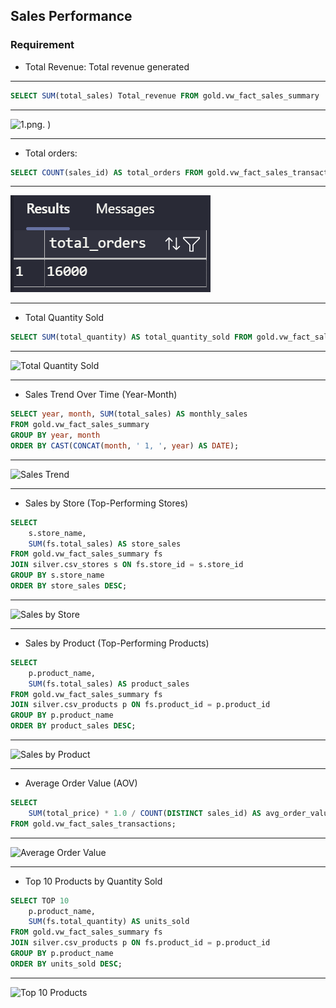 ## Sales Performance

### Requirement

* Total Revenue: Total revenue generated

---

```sql
SELECT SUM(total_sales) Total_revenue FROM gold.vw_fact_sales_summary
```

---

![1.png](retail-data-warehouse-sql-/docs/notion-kpi-rer-img/powerbi-kpis/story1/1.png).
)

---

* Total orders:

```sql
SELECT COUNT(sales_id) AS total_orders FROM gold.vw_fact_sales_transactions;
```

---

![Total Order](docs/notion-kpi-req-img/story1/Total-order.png)

---

* Total Quantity Sold

```sql
SELECT SUM(total_quantity) AS total_quantity_sold FROM gold.vw_fact_sales_summary;
```

---

![Total Quantity Sold](docs/notion-kpi-req-img/story1/49A8268B-00B5-41F5-BC3B-A1F3DC2BECB0.png)

---

* Sales Trend Over Time (Year-Month)

```sql
SELECT year, month, SUM(total_sales) AS monthly_sales 
FROM gold.vw_fact_sales_summary 
GROUP BY year, month 
ORDER BY CAST(CONCAT(month, ' 1, ', year) AS DATE);
```

---

![Sales Trend](docs/notion-kpi-req-img/story1/731DE957-36ED-40C7-B393-AFCD52C5CC5E.png)

---

* Sales by Store (Top-Performing Stores)

```sql
SELECT
    s.store_name,
    SUM(fs.total_sales) AS store_sales
FROM gold.vw_fact_sales_summary fs
JOIN silver.csv_stores s ON fs.store_id = s.store_id
GROUP BY s.store_name
ORDER BY store_sales DESC;
```

---

![Sales by Store](docs/notion-kpi-req-img/story1/2ca8d44c-fd1a-4f37-9416-db7d8f37fdc6.png)

---

* Sales by Product (Top-Performing Products)

```sql
SELECT 
    p.product_name,
    SUM(fs.total_sales) AS product_sales
FROM gold.vw_fact_sales_summary fs
JOIN silver.csv_products p ON fs.product_id = p.product_id
GROUP BY p.product_name
ORDER BY product_sales DESC;
```

---

![Sales by Product](docs/notion-kpi-req-img/story1/9BB86B38-5BC0-43C9-90A0-1C4FE71F76E3.png)

---

* Average Order Value (AOV)

```sql
SELECT 
    SUM(total_price) * 1.0 / COUNT(DISTINCT sales_id) AS avg_order_value
FROM gold.vw_fact_sales_transactions;
```

---

![Average Order Value](docs/notion-kpi-req-img/story1/3463D49B-0BB4-46ED-8EFB-69DE6C692CA2.png)

---

* Top 10 Products by Quantity Sold

```sql
SELECT TOP 10
    p.product_name,
    SUM(fs.total_quantity) AS units_sold
FROM gold.vw_fact_sales_summary fs
JOIN silver.csv_products p ON fs.product_id = p.product_id
GROUP BY p.product_name
ORDER BY units_sold DESC;
```

---

![Top 10 Products](docs/notion-kpi-req-img/story1/3389A230-31C8-4FD3-B070-AF86C1C51A0C.png)
